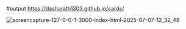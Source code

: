 #output
 https://dasharath1303.github.io/cards/

![screencapture-127-0-0-1-3000-index-html-2025-07-07-12_32_48](https://github.com/user-attachments/assets/c02ab7c3-ff16-4e4f-b210-224a9ec806b5)
